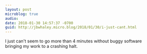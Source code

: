 ```yaml
---
layout: post
microblog: true
audio: 
date: 2018-01-30 14:57:37 -0700
guid: http://jbwhaley.micro.blog/2018/01/30/i-just-cant.html
---
```

I just can't seem to go more than 4 minutes without buggy software bringing my work to a crashing halt.
